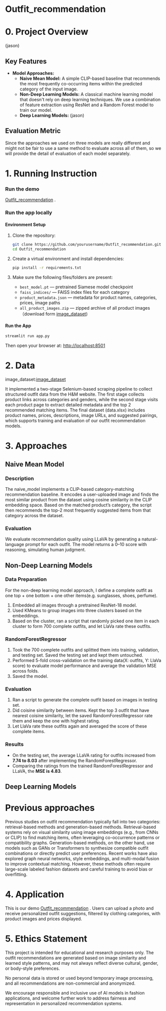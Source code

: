 # Outfit_recommendation

# 0. Project Overview
(jason)
## Key Features
- **Model Approaches:** 
  - **Naive Mean Model:** A simple CLIP-based baseline that recommends the most frequently co-occurring items within the predicted category of the input image.
  - **Non-Deep Learning Models:** A classical machine learning model that doesn't rely on deep learning techniques. We use a combination of feature extraction using ResNet and a Random Forest model to train our model.
  - **Deep Learning Models:** (jason)
## Evaluation Metric
Since the approaches we used on three models are really different and might not be fair to use a same method to evaluate across all of them, so we will provide the detail of evaluation of each model separately.
# 1. Running Instruction
### Run the demo 
[Outfit_recommendation](https://huggingface.co/spaces/yiqing111/Outfit_recommendation) . 
### Run the app locally
#### **Environment Setup**

1. Clone the repository:
   ```bash
   git clone https://github.com/yourusername/Outfit_recommendation.git](https://github.com/ludaladila/Outfit_recommendation.git
   cd Outfit_recommendation
   ```

2. Create a virtual environment and install dependencies:
   ```bash
   pip install -r requirements.txt
   ```

3. Make sure the following files/folders are present:
   - `best_model.pt` — pretrained Siamese model checkpoint  
   - `faiss_indices/` — FAISS index files for each category  
   - `product_metadata.json` — metadata for product names, categories, prices, image paths  
   - `all_product_images.zip` — zipped archive of all product images（download form [image_dataset](https://drive.google.com/drive/folders/1hAGdJju8bOw-_z2MK0L9RHW1VW9qDCNZ))

#### **Run the App**

```bash
streamlit run app.py
```

Then open your browser at: [http://localhost:8501](http://localhost:8501)


# 2. Data
image_dataset:[image_dataset](https://drive.google.com/drive/folders/1hAGdJju8bOw-_z2MK0L9RHW1VW9qDCNZ)

It implemented a two-stage Selenium-based scraping pipeline to collect structured outfit data from the H&M website. The first stage collects product links across categories and genders, while the second stage visits each product page to extract detailed metadata and the top 2 recommended matching items. The final dataset (data.xlsx) includes product names, prices, descriptions, image URLs, and suggested pairings, which supports training and evaluation of our outfit recommendation models.

# 3. Approaches
## Naive Mean Model
### Description

The naive_model implements a CLIP-based category-matching recommendation baseline. It encodes a user-uploaded image and finds the most similar product from the dataset using cosine similarity in the CLIP embedding space. Based on the matched product’s category, the script then recommends the top-2 most frequently suggested items from that category across the dataset.
### Evaluation
We evaluate recommendation quality using LLaVA by generating a natural-language prompt for each outfit. The model returns a 0–10 score with reasoning, simulating human judgment.

## Non-Deep Learning Models
### Data Preparation
For the non-deep learning model approach, I define a complete outfit as one top + one bottom + one other items(e.g. sunglasses, shoes, perfume). 
1. Embedded all images through a pretrained ResNet-18 model.
2. Used KMeans to group images into three clusters based on the embeddings.
3. Based on the cluster, ran a script that randomly picked one item in each cluster to form 700 complete outfits, and let LlaVa rate these outfits.
### RandomForestRegressor
1. Took the 700 complete outfits and splitted them into training, validation, and testing set. Saved the testing set and kept them untouched. 
2. Performed 5-fold cross-validation on the training data(X: outfits, Y: LlaVa score) to evaluate model performance and average the validation MSE across folds.
3. Saved the model.
### Evaluation
1. Ran a script to generate the complete outfit based on images in testing set.
2. Did coisine similarity between items. Kept the top 3 outfit that have nearest coisine similarity, let the saved RandomForestRegressor rate them and keep the one with highest rating.
3. Let LlaVa rate these outfits again and averaged the score of these complete items.
### Results
- On the testing set, the average LLaVA rating for outfits increased from **7.74 to 8.03** after implementing the RandomForestRegressor.
- Comparing the ratings from the trained RandomForestRegressor and LLaVA, the **MSE is 4.83**.
## Deep Learning Models
# Previous approaches 
Previous studies on outfit recommendation typically fall into two categories: retrieval-based methods and generation-based methods. Retrieval-based systems rely on visual similarity using image embeddings (e.g., from CNNs or CLIP) to find matching items, often leveraging co-occurrence patterns or compatibility graphs. Generation-based methods, on the other hand, use models such as GANs or Transformers to synthesize compatible outfit combinations or directly predict user preferences. Recent works have also explored graph neural networks, style embeddings, and multi-modal fusion to improve contextual matching. However, these methods often require large-scale labeled fashion datasets and careful training to avoid bias or overfitting.
# 4. Application
 This is our demo [Outfit_recommendation](https://huggingface.co/spaces/yiqing111/Outfit_recommendation) . 
 Users can upload a photo and receive personalized outfit suggestions, filtered by clothing categories, with product images and prices displayed.
# 5. Ethics Statement
This project is intended for educational and research purposes only. The outfit recommendations are generated based on image similarity and learned style patterns, and may not always reflect diverse cultural, gender, or body-style preferences.

No personal data is stored or used beyond temporary image processing, and all recommendations are non-commercial and anonymized.

We encourage responsible and inclusive use of AI models in fashion applications, and welcome further work to address fairness and representation in personalized recommendation systems.
